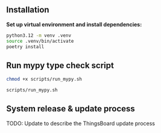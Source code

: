 ## Installation

**Set up virtual environment and install dependencies:**

```bash
python3.12 -m venv .venv
source .venv/bin/activate
poetry install
```

## Run mypy type check script

```bash
chmod +x scripts/run_mypy.sh
```

```bash
scripts/run_mypy.sh
```

## System release & update process

TODO: Update to describe the ThingsBoard update process

